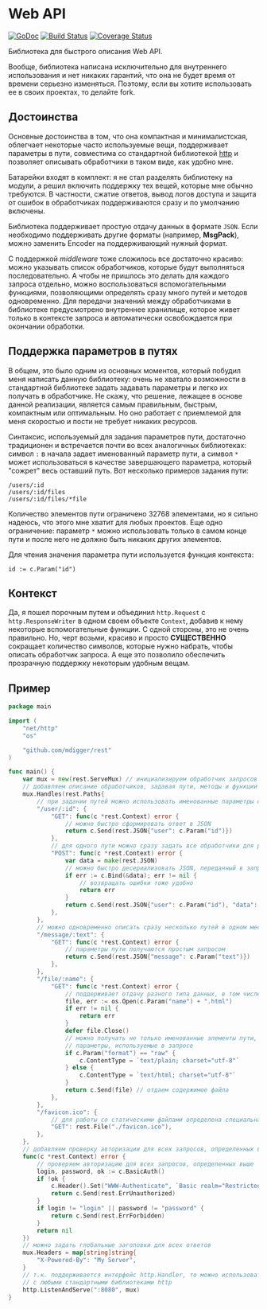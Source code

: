 # Web API

[![GoDoc](https://godoc.org/github.com/mdigger/rest?status.svg)](https://godoc.org/github.com/mdigger/rest)
[![Build Status](https://travis-ci.org/mdigger/rest.svg)](https://travis-ci.org/mdigger/rest)
[![Coverage Status](https://coveralls.io/repos/mdigger/rest/badge.svg?branch=master&service=github)](https://coveralls.io/github/mdigger/rest?branch=master)

Библиотека для быстрого описания Web API.

Вообще, библиотека написана исключительно для внутреннего использования и
нет никаких гарантий, что она не будет время от времени серьезно изменяться.
Поэтому, если вы хотите использовать ее в своих проектах, то делайте fork.


## Достоинства

Основные достоинства в том, что она компактная и минималистская, облегчает
некоторые часто используемые вещи, поддерживает параметры в пути, совместима
со стандартной библиотекой [http](https://golang.org/pkg/net/http/) 
и позволяет описывать обработчики в таком виде, как удобно мне.

Батарейки входят в комплект: я не стал разделять библиотеку на модули, а
решил включить поддержку тех вещей, которые мне обычно требуются. В
частности, сжатие ответов, вывод логов доступа и защита от ошибок в
обработчиках поддерживаются сразу и по умолчанию включены.

Библиотека поддерживает простую отдачу данных в формате `JSON`. Если
необходимо поддерживать другие форматы (например, **MsgPack**), можно
заменить Encoder на поддерживающий нужный формат. 

С поддержкой _middleware_ тоже сложилось все достаточно красиво: можно
указывать список обработчиков, которые будут выполняться последовательно.
А чтобы не пришлось это делать для каждого запроса отдельно, можно
воспользоваться вспомогательными функциями, позволяющими определять сразу
много путей и методов одновременно. Для передачи значений между
обработчиками в библиотеке предусмотрено внутреннее хранилище, которое
живет только в контексте запроса и автоматически освобождается при окончании
обработки.


## Поддержка параметров в путях

В общем, это было одним из основных моментов, который побудил меня написать
данную библиотеку: очень не хватало возможности в стандартной библиотеке
задать задавать параметры и легко их получать в обработчике. Не скажу, что
решение, лежащее в основе данной реализации, является самым правильным,
быстрым, компактным или оптимальным. Но оно работает с приемлемой для меня
скоростью и пости не требует никаких ресурсов.

Синтаксис, используемый для задания параметров пути, достаточно традиционен
и встречается почти во всех аналогичных библиотеках: символ `:` в начала
задает именованный параметр пути, а символ `*` может использоваться в
качестве завершающего параметра, который "сожрет" весь оставший путь. Вот
несколько примеров задания пути:

	/users/:id
	/users/:id/files
	/users/:id/files/*file

Количество элементов пути ограничено 32768 элементами, но я сильно надеюсь,
что этого мне хватит для любых проектов. Еще одно ограничение: параметр
`*` можно использовать только в самом конце пути и после него не должно
быть никаких других элементов.

Для чтения значения параметра пути используется функция контекста:

	id := c.Param("id")


## Контекст

Да, я пошел порочным путем и объединил `http.Request` с `http.ResponseWriter`
в одном своем объекте `Context`, добавив к нему некоторые вспомогательные
функции. С одной стороны, это не очень правильно. Но, черт возьми, красиво
и просто **СУЩЕСТВЕННО** сокращает количество символов, которые нужно набрать,
чтобы описать обработчик запроса. А еще это позволило обеспечить прозрачную
поддержку некоторым удобным вещам.


## Пример

```go
package main

import (
	"net/http"
	"os"

	"github.com/mdigger/rest"
)

func main() {
	var mux = new(rest.ServeMux) // инициализируем обработчик запросов
	// добавляем описание обработчиков, задавая пути, методы и функции их обработки
	mux.Handles(rest.Paths{
		// при задании путей можно использовать именованные параметры с ':'
		"/user/:id": {
			"GET": func(c *rest.Context) error {
				// можно быстро сформировать ответ в JSON
				return c.Send(rest.JSON{"user": c.Param("id")})
			},
			// для одного пути можно сразу задать все обработчики для разных методов
			"POST": func(c *rest.Context) error {
				var data = make(rest.JSON)
				// можно быстро десериализовать JSON, переданный в запросе, в объект
				if err := c.Bind(&data); err != nil {
					// возвращать ошибки тоже удобно
					return err
				}
				return c.Send(rest.JSON{"user": c.Param("id"), "data": data})
			},
		},
		// можно одновременно описать сразу несколько путей в одном месте
		"/message/:text": {
			"GET": func(c *rest.Context) error {
				// параметры пути получаются простым запросом
				return c.Send(rest.JSON{"message": c.Param("text")})
			},
		},
		"/file/:name": {
			"GET": func(c *rest.Context) error {
				// поддерживает отдачу разного типа данных, в том числе и файлов
				file, err := os.Open(c.Param("name") + ".html")
				if err != nil {
					return err
				}
				defer file.Close()
				// можно получать не только именованные элементы пути, но
				// параметры, используемые в запросе
				if c.Param("format") == "raw" {
					c.ContentType = `text/plain; charset="utf-8"`
				} else {
					c.ContentType = `text/html; charset="utf-8"`
				}
				return c.Send(file) // отдаем содержимое файла
			},
		},
		"/favicon.ico": {
			// для работы со статическими файлами определена специальная функция
			"GET": rest.File("./favicon.ico"),
		},
	}, 
	// добавляем проверку авторизации для всех запросов, определенных выше
	func(c *rest.Context) error {
		// проверяем авторизацию для всех запросов, определенных выше
		login, password, ok := c.BasicAuth()
		if !ok {
			c.Header().Set("WWW-Authenticate", `Basic realm="Restricted"`)
			return c.Send(rest.ErrUnauthorized)
		}
		if login != "login" || password != "password" {
			return c.Send(rest.ErrForbidden)
		}
		return nil
	})
	// можно задать глобальные заголовки для всех ответов
	mux.Headers = map[string]string{
		"X-Powered-By": "My Server",
	}
	// т.к. поддерживается интерфейс http.Handler, то можно использовать
	// с любыми стандартными библиотеками http
	http.ListenAndServe(":8080", mux)
}
```